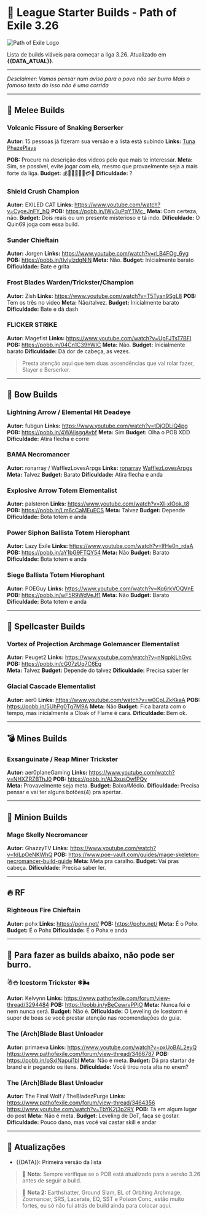 # 🚀 League Starter Builds - Path of Exile 3.26

![Path of Exile Logo](https://www.poewiki.net/images/2/2c/Secrets_Expansion_logo.png)

Lista de builds viáveis para começar a liga 3.26. Atualizado em **{{DATA_ATUAL}}**.

---
*Desclaimer: Vamos pensar num aviso para o povo não ser burro* 
*Mais o famoso texto do isso não é uma corrida* 

---

## 🔨 Melee Builds

### Volcanic Fissure of Snaking Berserker 

**Autor:** 15 pessoas já fizeram sua versão e a lista está subindo 
**Links:** 
[Tuna](https://www.youtube.com/watch?v=YYtbD5vgxLQ)
[PhazePlays](https://www.youtube.com/watch?v=khR0v6JMMJo)

**POB:** Procure na descrição dos videos pelo que mais te interessar. 
**Meta:** Sim, se possível, evite jogar com ela, mesmo que provaelmente seja a mais forte da liga.
**Budget:** 💰💸💵💶💴💷💳🚀
**Dificuldade:** ?

### Shield Crush Champion

**Autor:** EXILED CAT
**Links:** https://www.youtube.com/watch?v=CygeJnFY_hQ
**POB:** https://pobb.in/lWy3uPqYTMc_
**Meta:** Com certeza, não.
**Budget:** Dois reais ou um presente misterioso e tá indo.
**Dificuldade:** O Quin69 joga com essa build.

### Sunder Chieftain

**Autor:** Jorgen
**Links:** https://www.youtube.com/watch?v=rLB4FOg_6yg
**POB:** https://pobb.in/tIvlylzdgNlN
**Meta:** Não.
**Budget:** Inicialmente barato
**Dificuldade:** Bate e grita

### Frost Blades Warden/Trickster/Champion 

**Autor:** Zish
**Links:** https://www.youtube.com/watch?v=T5Tyan9SgL8
**POB:** Tem os três no video
**Meta:** Não/talvez.
**Budget:** Inicialmente barato
**Dificuldade:** Bate e dá dash

### FLICKER STRIKE 

**Autor:** Magefist
**Links:** https://www.youtube.com/watch?v=UpFJTsT7BFI
**POB:** https://pobb.in/04Cn1C39hWIC
**Meta:** Não.
**Budget:** Inicialmente barato
**Dificuldade:** Dá dor de cabeça, as vezes.
> Presta atenção aqui que tem duas ascendências que vai rolar fazer, Slayer e Berserker.
___

## 🏹 Bow Builds

### Lightning Arrow / Elemental Hit Deadeye 

**Autor:** fubgun
**Links:** https://www.youtube.com/watch?v=tDjODLiQ4pg
**POB:** https://pobb.in/4WAIjsggAvbf
**Meta:** Sim
**Budget:** Olha o POB XDD
**Dificuldade:** Atira flecha e corre

### BAMA Necromancer

**Autor:** ronarray / WafflezLovesArpgs 
**Links:** 
[ronarray](https://www.youtube.com/watch?v=fv_ifkdhFLc)
[WafflezLovesArpgs](https://www.youtube.com/watch?v=sF9V_XDh32A)
**Meta:** Talvez
**Budget:** Barato
**Dificuldade:** Atira flecha e anda

### Explosive Arrow Totem Elementalist

**Autor:** palsteron
**Links:** https://www.youtube.com/watch?v=XI-xIOok_t8
**POB:** https://pobb.in/Lm6cCaMEuECS
**Meta:** Talvez
**Budget:** Depende
**Dificuldade:** Bota totem e anda

### Power Siphon Ballista Totem Hierophant

**Autor:** Lazy Exile
**Links:** https://www.youtube.com/watch?v=lfHe0n_rdaA
**POB:** https://pobb.in/aY1bG9FTQY54
**Meta:** Não
**Budget:** Barato
**Dificuldade:** Bota totem e anda

### Siege Ballista Totem Hierophant

**Autor:** POEGuy
**Links:** https://www.youtube.com/watch?v=Kq6rkVOQVnE
**POB:** https://pobb.in/wF5R9WdVeJf1
**Meta:** Não
**Budget:** Barato
**Dificuldade:** Bota totem e anda


---

## 🔮 Spellcaster Builds


### Vortex of Projection Archmage Golemancer Elementalist

**Autor:** Peuget2
**Links:** https://www.youtube.com/watch?v=nNgpkjLhGvc
**POB:** https://pobb.in/cG07zUq7C6Eg  
**Meta:** Talvez
**Budget:** Depende do talvez
**Dificuldade:** Precisa saber ler

### Glacial Cascade Elementalist

**Autor:** aer0
**Links:** https://www.youtube.com/watch?v=w0CpLZkKkaA
**POB:** https://pobb.in/5UhPg0Tg7M9A
**Meta:** Não
**Budget:** Fica barata com o tempo, mas inicialmente a Cloak of Flame é cara.
**Dificuldade:** Bem ok.




---

## 💣 Mines Builds

### Exsanguinate / Reap Miner Trickster

**Autor:** aer0planeGaming 
**Links:** https://www.youtube.com/watch?v=NHXZRZBThJ0
**POB:** https://pobb.in/AL3xusOwfPQy   
**Meta:** Provavelmente seja meta.
**Budget:** Baixo/Médio.
**Dificuldade:** Precisa pensar e vai ter alguns botões(4) pra apertar.

---

## 🦄 Minion Builds

### Mage Skelly Necromancer

**Autor:** GhazzyTV 
**Links:** https://www.youtube.com/watch?v=fdLpOeNKWhQ
**POB:** https://www.poe-vault.com/guides/mage-skeleton-necromancer-build-guide
**Meta:** Meta pra caralho.
**Budget:** Vai pras cabeça.
**Dificuldade:** Precisa saber ler.

---

## 🔥  RF

### Righteous Fire Chieftain

**Autor:** pohx 
**Links:** https://pohx.net/
**POB:** https://pohx.net/
**Meta:** É o Pohx
**Budget:** É o Pohx
**Dificuldade:** É o Pohx e anda

---

## 🧠 Para fazer as builds abaixo, não pode ser burro.

### ☃⛄ Icestorm Trickster ❄🌬

**Autor:** Kelvynn 
**Links:** https://www.pathofexile.com/forum/view-thread/3294484
**POB:** https://pobb.in/yBeCewrvPPjO
**Meta:** Nunca foi e nem nunca será.
**Budget:** Não é.
**Dificuldade:** O Leveling de Icestorm é super de boas se você prestar atenção nas recomendações do guia.

### The (Arch)Blade Blast Unloader

**Autor:** primaeva 
**Links:** https://www.youtube.com/watch?v=pxUoBAL2eyQ
https://www.pathofexile.com/forum/view-thread/3466787
**POB:** https://pobb.in/pSxINapui1bI
**Meta:** Não é meta.
**Budget:** Dá pra startar de brand e ir pegando os itens.
**Dificuldade:** Você tirou nota alta no enem?

### The (Arch)Blade Blast Unloader

**Autor:** The Final Wolf / TheBladezPurge 
**Links:** https://www.pathofexile.com/forum/view-thread/3464356
https://www.youtube.com/watch?v=TbYK2j3p2RY
**POB:** Tá em algum lugar do post
**Meta:** Não é meta.
**Budget:** Leveling de DoT, faça se gostar.
**Dificuldade:** Pouco dano, mas você vai castar skill e andar




---

## 🔄 Atualizações
- {{DATA}}: Primeira versão da lista

> 📝 **Nota:** Sempre verifique se o POB está atualizado para a versão 3.26 antes de seguir a build.


> 📝 **Nota 2:** Earthshatter, Ground Slam, BL of Orbiting Archmage, Zoomancer, SRS, Lacerate, EQ, SST e Poison Conc, estão muito fortes, eu só não fui atrás de build ainda para colocar aqui.
